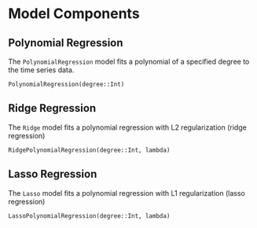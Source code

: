 # Model Components

## Polynomial Regression
The `PolynomialRegression` model fits a polynomial of a specified degree to the time series data.

```@docs
PolynomialRegression(degree::Int)
```

## Ridge Regression
The `Ridge` model fits a polynomial regression with L2 regularization (ridge regression)

```@docs
RidgePolynomialRegression(degree::Int, lambda)
```

## Lasso Regression
The `Lasso` model fits a polynomial regression with L1 regularization (lasso regression)
```@docs
LassoPolynomialRegression(degree::Int, lambda)
```